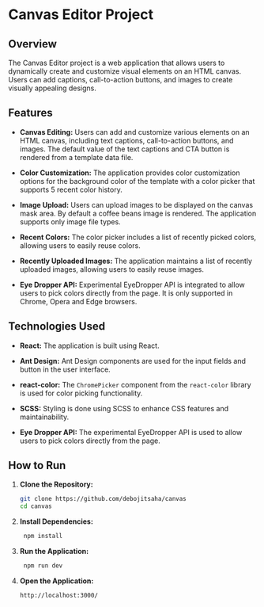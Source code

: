 # Canvas Editor Project

## Overview

The Canvas Editor project is a web application that allows users to dynamically create and customize visual elements on an HTML canvas. Users can add captions, call-to-action buttons, and images to create visually appealing designs.

## Features

- **Canvas Editing:** Users can add and customize various elements on an HTML canvas, including text captions, call-to-action buttons, and images. The default value of the text captions and CTA button is rendered from a template data file.

- **Color Customization:** The application provides color customization options for the background color of the template with a color picker that supports 5 recent color history.

- **Image Upload:** Users can upload images to be displayed on the canvas mask area. By default a coffee beans image is rendered. The application supports only image file types.

- **Recent Colors:** The color picker includes a list of recently picked colors, allowing users to easily reuse colors.

- **Recently Uploaded Images:** The application maintains a list of recently uploaded images, allowing users to easily reuse images.

- **Eye Dropper API:** Experimental EyeDropper API is integrated to allow users to pick colors directly from the page. It is only supported in Chrome, Opera and Edge browsers.

## Technologies Used

- **React:** The application is built using React.

- **Ant Design:** Ant Design components are used for the input fields and button in the user interface.

- **react-color:** The `ChromePicker` component from the `react-color` library is used for color picking functionality.

- **SCSS:** Styling is done using SCSS to enhance CSS features and maintainability.

- **Eye Dropper API:** The experimental EyeDropper API is used to allow users to pick colors directly from the page.

## How to Run

1. **Clone the Repository:**
   ```bash
   git clone https://github.com/debojitsaha/canvas
   cd canvas
   ```
2. **Install Dependencies:**
   ```bash
    npm install
   ```
3. **Run the Application:**
   ```bash
    npm run dev
   ```
4. **Open the Application:**
   ```bash
   http://localhost:3000/
   ```
